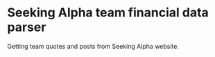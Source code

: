 # Seeking Alpha team financial data parser
Getting team quotes and posts from Seeking Alpha website.
